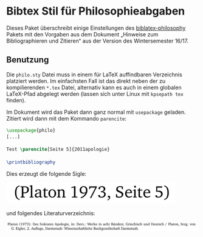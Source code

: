 # Bibtex Stil für Philosophieabgaben

Dieses Paket überschreibt einige Einstellungen des [biblatex-philosophy](https://ctan.org/pkg/biblatex-philosophy) Pakets mit den Vorgaben aus dem Dokument „Hinweise zum Bibliographieren und Zitieren“ aus der Version des Wintersemester 16/17.

## Benutzung
Die `philo.sty` Datei muss in einem für LaTeX auffindbaren Verzeichnis platziert werden. Im einfachsten Fall ist das direkt neben der zu kompilierenden `*.tex` Datei, alternativ kann es auch in einem globalen LaTeX-Pfad abgelegt werden (lassen sich unter Linux mit `kpsepath tex` finden).

Im Dokument wird das Paket dann ganz normal mit `usepackage` geladen. Zitiert wird dann mit dem Kommando `parencite`:

```latex
\usepackage{philo}
[...]

Test \parencite[Seite 5]{2011apologie}

\printbibliography
```

Dies erzeugt die folgende Sigle:

![sigle](.github/sigle.png)

und folgendes Literaturverzeichnis:

![literaturverzeichnis](.github/bibliography.png)